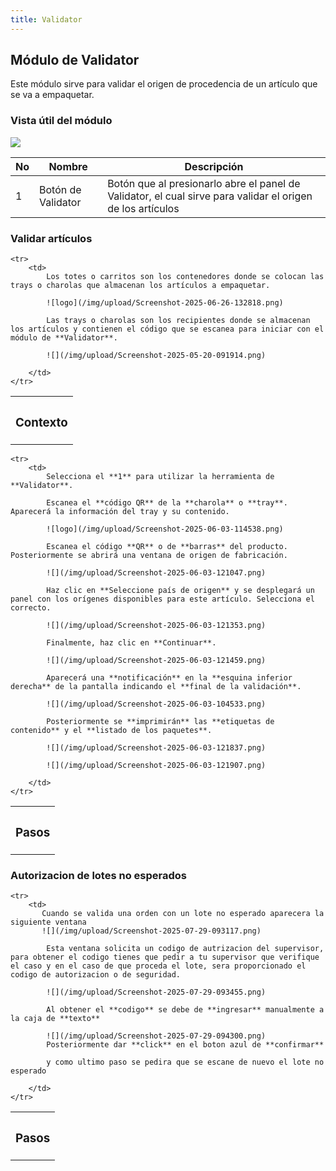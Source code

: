 ```yaml
---
title: Validator
---
```


## Módulo de Validator

Este módulo sirve para validar el origen de procedencia de un artículo que se va a empaquetar.

### Vista útil del módulo
![](/img/upload/Screenshot-2025-06-03-101136.png)

| No | Nombre | Descripción |
|----|--------|-------------|
| 1  | Botón de Validator | Botón que al presionarlo abre el panel de Validator, el cual sirve para validar el origen de los artículos |

### Validar artículos

<table>
    <tr>
        <th><h3>Contexto</h3></th>
    </tr>

    <tr>
        <td>
            Los totes o carritos son los contenedores donde se colocan las trays o charolas que almacenan los artículos a empaquetar.

            ![logo](/img/upload/Screenshot-2025-06-26-132818.png)

            Las trays o charolas son los recipientes donde se almacenan los artículos y contienen el código que se escanea para iniciar con el módulo de **Validator**.

            ![](/img/upload/Screenshot-2025-05-20-091914.png)

        </td>
    </tr>
</table>

<table>
    <tr>
        <th><h3>Pasos</h3></th>
    </tr>

    <tr>
        <td>
            Selecciona el **1** para utilizar la herramienta de **Validator**.

            Escanea el **código QR** de la **charola** o **tray**. Aparecerá la información del tray y su contenido.

            ![logo](/img/upload/Screenshot-2025-06-03-114538.png)

            Escanea el código **QR** o de **barras** del producto. Posteriormente se abrirá una ventana de origen de fabricación.

            ![](/img/upload/Screenshot-2025-06-03-121047.png)

            Haz clic en **Seleccione país de origen** y se desplegará un panel con los orígenes disponibles para este artículo. Selecciona el correcto.

            ![](/img/upload/Screenshot-2025-06-03-121353.png)

            Finalmente, haz clic en **Continuar**.

            ![](/img/upload/Screenshot-2025-06-03-121459.png)

            Aparecerá una **notificación** en la **esquina inferior derecha** de la pantalla indicando el **final de la validación**.

            ![](/img/upload/Screenshot-2025-06-03-104533.png)

            Posteriormente se **imprimirán** las **etiquetas de contenido** y el **listado de los paquetes**.

            ![](/img/upload/Screenshot-2025-06-03-121837.png)

            ![](/img/upload/Screenshot-2025-06-03-121907.png)

        </td>
    </tr>
</table>

### Autorizacion de lotes no esperados

<table>
    <tr>
        <th><h3>Pasos</h3></th>
    </tr>

    <tr>
        <td>
           Cuando se valida una orden con un lote no esperado aparecera la siguiente ventana
           ![](/img/upload/Screenshot-2025-07-29-093117.png)

            Esta ventana solicita un codigo de autrizacion del supervisor, para obtener el codigo tienes que pedir a tu supervisor que verifique el caso y en el caso de que proceda el lote, sera proporcionado el codigo de autorizacion o de seguridad.

            ![](/img/upload/Screenshot-2025-07-29-093455.png)
        
            Al obtener el **codigo** se debe de **ingresar** manualmente a la caja de **texto**

            ![](/img/upload/Screenshot-2025-07-29-094300.png)
            Posteriormente dar **click** en el boton azul de **confirmar**

            y como ultimo paso se pedira que se escane de nuevo el lote no esperado

        </td>
    </tr>
</table>